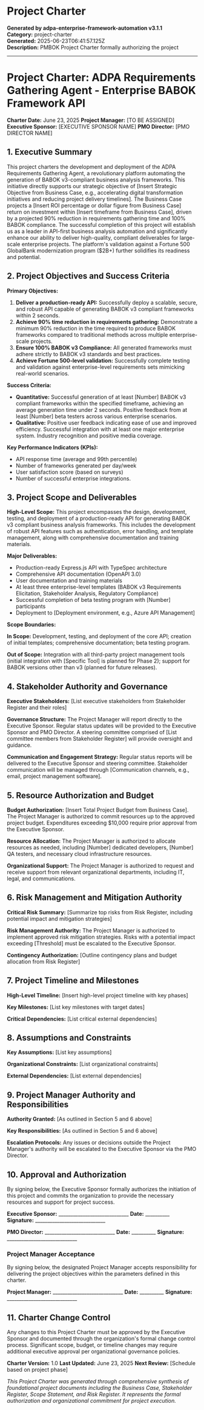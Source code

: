 # Project Charter

**Generated by adpa-enterprise-framework-automation v3.1.1**  
**Category:** project-charter  
**Generated:** 2025-06-23T06:41:57.125Z  
**Description:** PMBOK Project Charter formally authorizing the project

---

# Project Charter: ADPA Requirements Gathering Agent - Enterprise BABOK Framework API

**Charter Date:** June 23, 2025
**Project Manager:** [TO BE ASSIGNED]
**Executive Sponsor:** [EXECUTIVE SPONSOR NAME]
**PMO Director:** [PMO DIRECTOR NAME]

## 1. Executive Summary

This project charters the development and deployment of the ADPA Requirements Gathering Agent, a revolutionary platform automating the generation of BABOK v3-compliant business analysis frameworks.  This initiative directly supports our strategic objective of [Insert Strategic Objective from Business Case, e.g., accelerating digital transformation initiatives and reducing project delivery timelines].  The Business Case projects a [Insert ROI percentage or dollar figure from Business Case] return on investment within [Insert timeframe from Business Case], driven by a projected 90% reduction in requirements gathering time and 100% BABOK compliance.  The successful completion of this project will establish us as a leader in API-first business analysis automation and significantly enhance our ability to deliver high-quality, compliant deliverables for large-scale enterprise projects.  The platform's validation against a Fortune 500 GlobalBank modernization program ($2B+) further solidifies its readiness and potential.

## 2. Project Objectives and Success Criteria

**Primary Objectives:**

1. **Deliver a production-ready API:**  Successfully deploy a scalable, secure, and robust API capable of generating BABOK v3 compliant frameworks within 2 seconds.
2. **Achieve 90% time reduction in requirements gathering:** Demonstrate a minimum 90% reduction in the time required to produce BABOK frameworks compared to traditional methods across multiple enterprise-scale projects.
3. **Ensure 100% BABOK v3 Compliance:**  All generated frameworks must adhere strictly to BABOK v3 standards and best practices.
4. **Achieve Fortune 500-level validation:** Successfully complete testing and validation against enterprise-level requirements sets mimicking real-world scenarios.


**Success Criteria:**

* **Quantitative:**  Successful generation of at least [Number] BABOK v3 compliant frameworks within the specified timeframe, achieving an average generation time under 2 seconds.  Positive feedback from at least [Number] beta testers across various enterprise scenarios.
* **Qualitative:**  Positive user feedback indicating ease of use and improved efficiency.  Successful integration with at least one major enterprise system.  Industry recognition and positive media coverage.

**Key Performance Indicators (KPIs):**

* API response time (average and 99th percentile)
* Number of frameworks generated per day/week
* User satisfaction score (based on surveys)
* Number of successful enterprise integrations.

## 3. Project Scope and Deliverables

**High-Level Scope:**  This project encompasses the design, development, testing, and deployment of a production-ready API for generating BABOK v3 compliant business analysis frameworks.  This includes the development of robust API features such as authentication, error handling, and template management, along with comprehensive documentation and training materials.

**Major Deliverables:**

* Production-ready Express.js API with TypeSpec architecture
* Comprehensive API documentation (OpenAPI 3.0)
* User documentation and training materials
* At least three enterprise-level templates (BABOK v3 Requirements Elicitation, Stakeholder Analysis, Regulatory Compliance)
* Successful completion of beta testing program with [Number] participants
* Deployment to [Deployment environment, e.g., Azure API Management]


**Scope Boundaries:**

**In Scope:** Development, testing, and deployment of the core API; creation of initial templates; comprehensive documentation; beta testing program.

**Out of Scope:**  Integration with all third-party project management tools (initial integration with [Specific Tool] is planned for Phase 2); support for BABOK versions other than v3 (planned for future releases).


## 4. Stakeholder Authority and Governance

**Executive Stakeholders:** [List executive stakeholders from Stakeholder Register and their roles]

**Governance Structure:**  The Project Manager will report directly to the Executive Sponsor.  Regular status updates will be provided to the Executive Sponsor and PMO Director.  A steering committee comprised of [List committee members from Stakeholder Register] will provide oversight and guidance.

**Communication and Engagement Strategy:**  Regular status reports will be delivered to the Executive Sponsor and steering committee.  Stakeholder communication will be managed through [Communication channels, e.g., email, project management software].


## 5. Resource Authorization and Budget

**Budget Authorization:**  [Insert Total Project Budget from Business Case].  The Project Manager is authorized to commit resources up to the approved project budget.  Expenditures exceeding $10,000 require prior approval from the Executive Sponsor.

**Resource Allocation:**  The Project Manager is authorized to allocate resources as needed, including [Number] dedicated developers, [Number] QA testers, and necessary cloud infrastructure resources.

**Organizational Support:** The Project Manager is authorized to request and receive support from relevant organizational departments, including IT, legal, and communications.


## 6. Risk Management and Mitigation Authority

**Critical Risk Summary:**  [Summarize top risks from Risk Register, including potential impact and mitigation strategies]

**Risk Management Authority:**  The Project Manager is authorized to implement approved risk mitigation strategies.  Risks with a potential impact exceeding [Threshold] must be escalated to the Executive Sponsor.

**Contingency Authorization:**  [Outline contingency plans and budget allocation from Risk Register]


## 7. Project Timeline and Milestones

**High-Level Timeline:**  [Insert high-level project timeline with key phases]

**Key Milestones:**  [List key milestones with target dates]

**Critical Dependencies:**  [List critical external dependencies]


## 8. Assumptions and Constraints

**Key Assumptions:**  [List key assumptions]

**Organizational Constraints:** [List organizational constraints]

**External Dependencies:** [List external dependencies]


## 9. Project Manager Authority and Responsibilities

**Authority Granted:**  [As outlined in Section 5 and 6 above]

**Key Responsibilities:** [As outlined in Section 5 and 6 above]

**Escalation Protocols:**  Any issues or decisions outside the Project Manager's authority will be escalated to the Executive Sponsor via the PMO Director.


## 10. Approval and Authorization

By signing below, the Executive Sponsor formally authorizes the initiation of this project and commits the organization to provide the necessary resources and support for project success.

**Executive Sponsor:** _____________________________ **Date:** __________
**Signature:** _____________________________

**PMO Director:** _____________________________ **Date:** __________
**Signature:** _____________________________

### Project Manager Acceptance

By signing below, the designated Project Manager accepts responsibility for delivering the project objectives within the parameters defined in this charter.

**Project Manager:** _____________________________ **Date:** __________
**Signature:** _____________________________


## 11. Charter Change Control

Any changes to this Project Charter must be approved by the Executive Sponsor and documented through the organization's formal change control process.  Significant scope, budget, or timeline changes may require additional executive approval per organizational governance policies.

**Charter Version:** 1.0
**Last Updated:** June 23, 2025
**Next Review:** [Schedule based on project phase]


*This Project Charter was generated through comprehensive synthesis of foundational project documents including the Business Case, Stakeholder Register, Scope Statement, and Risk Register. It represents the formal authorization and organizational commitment for project execution.*
